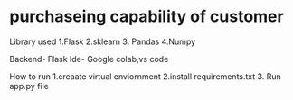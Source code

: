 # purchaseing capability of customer

Library used
1.Flask
2.sklearn
3. Pandas
4.Numpy

Backend-
Flask
Ide- Google colab,vs code

How to run
1.creaate virtual enviornment
2.install requirements.txt
3. Run app.py file


